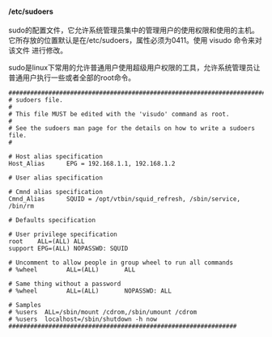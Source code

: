 
#### /etc/sudoers
sudo的配置文件，它允许系统管理员集中的管理用户的使用权限和使用的主机。它所存放的位置默认是在/etc/sudoers，属性必须为0411。使用 visudo 命令来对该文件
进行修改。

sudo是linux下常用的允许普通用户使用超级用户权限的工具，允许系统管理员让普通用户执行一些或者全部的root命令。

    ############################################################################
    # sudoers file. 
    # 
    # This file MUST be edited with the 'visudo' command as root. 
    # 
    # See the sudoers man page for the details on how to write a sudoers file. 
    # 

    # Host alias specification 
    Host_Alias      EPG = 192.168.1.1, 192.168.1.2 

    # User alias specification 

    # Cmnd alias specification 
    Cmnd_Alias      SQUID = /opt/vtbin/squid_refresh, /sbin/service, /bin/rm 

    # Defaults specification 

    # User privilege specification 
    root    ALL=(ALL) ALL 
    support EPG=(ALL) NOPASSWD: SQUID 

    # Uncomment to allow people in group wheel to run all commands 
    # %wheel        ALL=(ALL)       ALL 

    # Same thing without a password 
    # %wheel        ALL=(ALL)       NOPASSWD: ALL 

    # Samples 
    # %users  ALL=/sbin/mount /cdrom,/sbin/umount /cdrom 
    # %users  localhost=/sbin/shutdown -h now 
    ###############################################################


